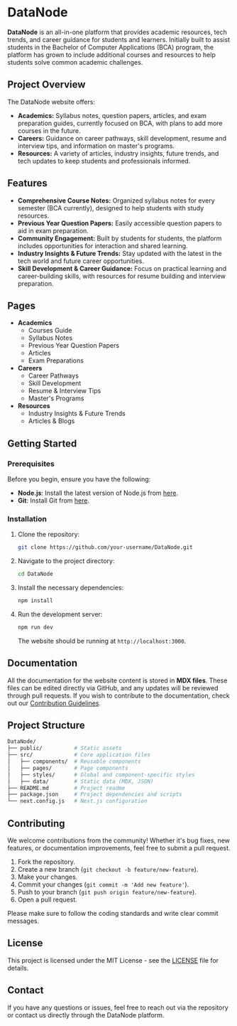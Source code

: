 # DataNode

**DataNode** is an all-in-one platform that provides academic resources, tech trends, and career guidance for students and learners. Initially built to assist students in the Bachelor of Computer Applications (BCA) program, the platform has grown to include additional courses and resources to help students solve common academic challenges.

## Project Overview

The DataNode website offers:

- **Academics:** Syllabus notes, question papers, articles, and exam preparation guides, currently focused on BCA, with plans to add more courses in the future.
- **Careers:** Guidance on career pathways, skill development, resume and interview tips, and information on master's programs.
- **Resources:** A variety of articles, industry insights, future trends, and tech updates to keep students and professionals informed.

## Features

- **Comprehensive Course Notes:** Organized syllabus notes for every semester (BCA currently), designed to help students with study resources.
- **Previous Year Question Papers:** Easily accessible question papers to aid in exam preparation.
- **Community Engagement:** Built by students for students, the platform includes opportunities for interaction and shared learning.
- **Industry Insights & Future Trends:** Stay updated with the latest in the tech world and future career opportunities.
- **Skill Development & Career Guidance:** Focus on practical learning and career-building skills, with resources for resume building and interview preparation.

## Pages

- **Academics**
  - Courses Guide
  - Syllabus Notes
  - Previous Year Question Papers
  - Articles
  - Exam Preparations
- **Careers**
  - Career Pathways
  - Skill Development
  - Resume & Interview Tips
  - Master's Programs
- **Resources**
  - Industry Insights & Future Trends
  - Articles & Blogs

## Getting Started

### Prerequisites

Before you begin, ensure you have the following:

- **Node.js**: Install the latest version of Node.js from [here](https://nodejs.org/en/).
- **Git**: Install Git from [here](https://git-scm.com/).

### Installation

1. Clone the repository:

   ```bash
   git clone https://github.com/your-username/DataNode.git
   ```

2. Navigate to the project directory:

   ```bash
   cd DataNode
   ```

3. Install the necessary dependencies:

   ```bash
   npm install
   ```

4. Run the development server:

   ```bash
   npm run dev
   ```

   The website should be running at `http://localhost:3000`.

## Documentation

All the documentation for the website content is stored in **MDX files**. These files can be edited directly via GitHub, and any updates will be reviewed through pull requests. If you wish to contribute to the documentation, check out our [Contribution Guidelines](#contributing).

## Project Structure

```bash
DataNode/
├── public/          # Static assets
├── src/             # Core application files
│   ├── components/  # Reusable components
│   ├── pages/       # Page components
│   ├── styles/      # Global and component-specific styles
│   ├── data/        # Static data (MDX, JSON)
├── README.md        # Project readme
├── package.json     # Project dependencies and scripts
└── next.config.js   # Next.js configuration
```

## Contributing

We welcome contributions from the community! Whether it's bug fixes, new features, or documentation improvements, feel free to submit a pull request.

1. Fork the repository.
2. Create a new branch (`git checkout -b feature/new-feature`).
3. Make your changes.
4. Commit your changes (`git commit -m 'Add new feature'`).
5. Push to your branch (`git push origin feature/new-feature`).
6. Open a pull request.

Please make sure to follow the coding standards and write clear commit messages.

## License

This project is licensed under the MIT License - see the [LICENSE](LICENSE) file for details.

## Contact

If you have any questions or issues, feel free to reach out via the repository or contact us directly through the DataNode platform.
